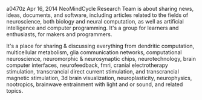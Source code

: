 a0470z
Apr 16, 2014
NeoMindCycle Research Team is about sharing news, ideas, documents, and software, including articles related to the fields of neuroscience, both biology and neural computation, as well as artificial intelligence and computer programming. It's a group for learners and enthusiasts, for makers and programmers.

It's a place for sharing & discussing everything from dendritic computation, multicellular metabolism, glia communication networks, computational neuroscience, neuromorphic & neurosynaptic chips, neurotechnology, brain computer interfaces, neurofeedback, fmri, cranial electrotherapy stimulation, transcrancial direct current stimulation, and transcrancial magnetic stimulation, 3d brain visualization, neuroplasticity, neurophysics, nootropics, brainwave entrainment with light and or sound, and related topics.
